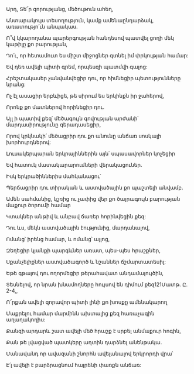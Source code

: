 Արդ, Տե՜ր զորությանց, մեծութուն ահեղ,

Անտարակույս տեսողություն, կամք ամենաընդարձակ, առատությո՛ւն անպակաս.

Ո՞վ կկարողանա պարերգության հանդեսով պատվել ցողի մեկ կաթիլը քո բարության,

Դո՛ւ, որ հետամուտ ես միշտ միջոցներ գտնել իմ փրկության համար:

Եվ դեռ ավելի պիտի գրեմ, որպեսզի պատմվի գալոց:

Հրեշտակասեր չանվանվեցիր դու, որ հիմնեցիր պետությունները նրանց:

Ոչ էլ ասացիր երբևիցե, թե սիրում ես երկինքն իր ջահերով,

Որոնք քո մատներով հորինեցիր դու.

Այլ ի պատիվ քեզ՝ մեծագույն գովության արժանի՝ մարդասիրությունը գերադասեցիր,

Որով կրկնակի՛ մեծացրիր դու քո անունը անճառ սոսկալի խորհուրդներով:

Լուսակերպարան երկրայիններին այն՝ սպասավորներ կոչեցիր

Եվ հատուկ մատակարարումների վերակացուներ.

Իսկ երկրածիններիս մահկանացու՝

Պերճացրիր դու տիրական և աստվածային քո պաշտելի անվամբ.

Ամեն սահմանից, կշռից ու չափից վեր քո ծայրագույն բարության մաքուր ծորումի համար

Կտակներ անթիվ և անբավ ճառեր հորինվեցին քեզ:

Դու ևս, մեկն աստվածային էությունից, մարդանալով,

Ոմանց՝ իրենց համար, և ոմանց՝ այլոց,

Զեղեցիր կյանքի պարգևներ առատ, պես-պես հրաշքներ,

Սքանչելիքներ աստվածագործ և նշաններ ճշմարտատեսիլ:

Եթե գթալով դու ողորմեցիր թերահավատ անդամալույծին,

Տեսնելով, որ նրան խնամողները հույսով են դիմում քեզ121Մատթ. Ը. 2-4,,

Ո՜րքան ավելի զորավոր պիտի լինի քո խոսքը ամենակարող

Մաքրելու համար մարմինն ախտալից քեզ հառաչագին աղաղակողիս:

Քանզի արդարև շատ ավելի մեծ հրաշք է սրբել անմաքուր հոգին,

Քան թե լվացված պատկերը աղտին դարձնել անենթակա.

Մանավանդ որ ավազանի շնորհն ավելանալով երկրորդի վրա՝

Է՛լ ավելի է բարձրացնում հայրենի փառքն անճառ: